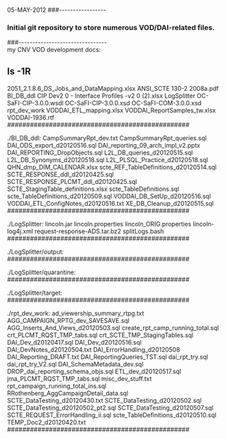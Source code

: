 05-MAY-2012
###-----------------
###   Initial git repository to store numerous VOD/DAI-related files.


   
###--------------------------------   
my CNV VOD development docs:
## ls -1R
####
####
2051_2.1.8.6_DS_Jobs_and_DataMapping.xlsx
ANSI_SCTE 130-2 2008a.pdf
BI_DB_ddl
CIP Dev2 0 - Interface Profiles -v2 0 (2).xlsx
LogSplitter
OC-SaFI-CIP-3.0.0.wsdl
OC-SaFI-CIP-3.0.0.xsd
OC-SaFI-COM-3.0.0.xsd
rpt_dev_work
VODDAI_ETL_mapping.xlsx
VODDAI_ReportSamples_tw.xlsx
VODDAI-1936.rtf
################################################

./BI_DB_ddl:
CampSummaryRpt_dev.txt
CampSummaryRpt_queries.sql
DAI_ODS_export_d20120516.sql
DAI_reporting_09_arch_impl_v2.pptx
DAI_REPORTING_DropObjects.sql
L2L_DB_queries_d20120515.sql
L2L_DB_Synonyms_d20120518.sql
L2L_PLSQL_Practice_d20120518.sql
QHN_dmp_DIM_CALENDAR.xlsx
scte_REF_TableDefinitions_d20120514.sql
SCTE_RESPONSE_ddl_d20120425.sql
SCTE_RESPONSE_PLCMT_ddl_d20120425.sql
SCTE_StagingTable_definitions.xlsx
scte_TableDefinitions.sql
scte_TableDefinitions_d20120509.sql
VODDAI_DB_SetUp_d20120516.sql
VODDAI_ETL_ConfigNotes_d20120516.txt
XE_DB_Cleanup_d20120515.sql
################################################

./LogSplitter:
lincoln.jar
lincoln.properties
lincoln_ORIG.properties
lincoln-log4j.xml
request-response-ADS.tar.bz2
splitLogs.bash
################################################

./LogSplitter/output:
################################################

./LogSplitter/quarantine:
################################################

./LogSplitter/target:
################################################


./rpt_dev_work:
ad_viewership_summary_rtpg.txt
AGG_CAMPAIGN_RPTG_dev_SAVESAVE.sql
AGG_Inserts_And_Views_d20120503.sql
create_rpt_camp_running_total.sql
crt_PLCMT_RQST_TMP_tabs.sql
crt_SCTE_TMP_StagingTables.sql
DAI_Dev_d20120417.sql
DAI_Dev_d20120516.sql
DAI_DevNotes_d20120504.txt
DAI_ErrorHandling_d20120508
DAI_Reporting_DRAFT.txt
DAI_ReportingQueries_TST.sql
dai_rpt_try.sql
dai_rpt_try_V2.sql
DAI_SchemaMetadata_dev.sql
DROP_dai_reporting_schema_objs.sql
ETL_dev_d20120517.sql
jma_PLCMT_RQST_TMP_tabs.sql
misc_dev_stuff.txt
rpt_campaign_running_total_ins.sql
RRothenberg_AggCampaignDetail_data.sql
SCTE_DataTesting_d20120430.txt
SCTE_DataTesting_d20120502.sql
SCTE_DataTesting_d20120502_pt2.sql
SCTE_DataTesting_d20120507.sql
SCTE_REQUEST_ErrorHandling_ii.sql
scte_TableDefinitions_d20120510.sql
TEMP_Doc2_d20120420.txt
################################################